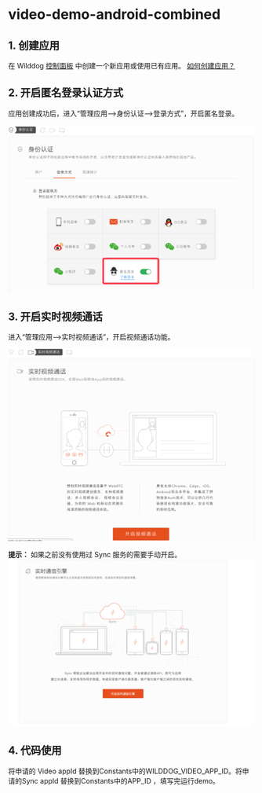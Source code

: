 # video-demo-android-combined

## 1. 创建应用

在 Wilddog [控制面板](https://www.wilddog.com/dashboard/) 中创建一个新应用或使用已有应用。 [如何创建应用？](https://docs.wilddog.com/console/creat.html)

## 2. 开启匿名登录认证方式

应用创建成功后，进入“管理应用-->身份认证-->登录方式”，开启匿名登录。

![](https://github.com/WildDogTeam/video-demo-android-conference/raw/master/images/openanonymous.png)

## 3. 开启实时视频通话

进入“管理应用-->实时视频通话”，开启视频通话功能。

![](https://github.com/WildDogTeam/video-demo-android-conference/raw/master/images/video_quickstart_openVideo.png)

**提示：**
如果之前没有使用过 Sync 服务的需要手动开启。
![](https://github.com/WildDogTeam/video-demo-android-conference/raw/master/images/opensync.png)

## 4. 代码使用

将申请的 Video appId 替换到Constants中的WILDDOG_VIDEO_APP_ID。将申请的Sync appId 替换到Constants中的APP_ID
，填写完运行demo。
